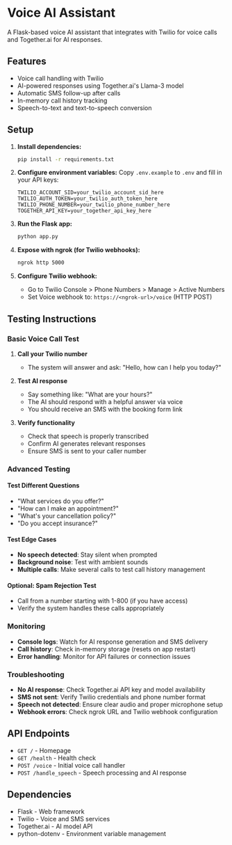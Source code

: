 # Voice AI Assistant

A Flask-based voice AI assistant that integrates with Twilio for voice calls and Together.ai for AI responses.

## Features

- Voice call handling with Twilio
- AI-powered responses using Together.ai's Llama-3 model
- Automatic SMS follow-up after calls
- In-memory call history tracking
- Speech-to-text and text-to-speech conversion

## Setup

1. **Install dependencies:**
   ```bash
   pip install -r requirements.txt
   ```

2. **Configure environment variables:**
   Copy `.env.example` to `.env` and fill in your API keys:
   ```
   TWILIO_ACCOUNT_SID=your_twilio_account_sid_here
   TWILIO_AUTH_TOKEN=your_twilio_auth_token_here
   TWILIO_PHONE_NUMBER=your_twilio_phone_number_here
   TOGETHER_API_KEY=your_together_api_key_here
   ```

3. **Run the Flask app:**
   ```bash
   python app.py
   ```

4. **Expose with ngrok (for Twilio webhooks):**
   ```bash
   ngrok http 5000
   ```

5. **Configure Twilio webhook:**
   - Go to Twilio Console > Phone Numbers > Manage > Active Numbers
   - Set Voice webhook to: `https://<ngrok-url>/voice` (HTTP POST)

## Testing Instructions

### Basic Voice Call Test

1. **Call your Twilio number**
   - The system will answer and ask: "Hello, how can I help you today?"

2. **Test AI response**
   - Say something like: "What are your hours?"
   - The AI should respond with a helpful answer via voice
   - You should receive an SMS with the booking form link

3. **Verify functionality**
   - Check that speech is properly transcribed
   - Confirm AI generates relevant responses
   - Ensure SMS is sent to your caller number

### Advanced Testing

#### Test Different Questions
- "What services do you offer?"
- "How can I make an appointment?"
- "What's your cancellation policy?"
- "Do you accept insurance?"

#### Test Edge Cases
- **No speech detected**: Stay silent when prompted
- **Background noise**: Test with ambient sounds
- **Multiple calls**: Make several calls to test call history management

#### Optional: Spam Rejection Test
- Call from a number starting with 1-800 (if you have access)
- Verify the system handles these calls appropriately

### Monitoring

- **Console logs**: Watch for AI response generation and SMS delivery
- **Call history**: Check in-memory storage (resets on app restart)
- **Error handling**: Monitor for API failures or connection issues

### Troubleshooting

- **No AI response**: Check Together.ai API key and model availability
- **SMS not sent**: Verify Twilio credentials and phone number format
- **Speech not detected**: Ensure clear audio and proper microphone setup
- **Webhook errors**: Check ngrok URL and Twilio webhook configuration

## API Endpoints

- `GET /` - Homepage
- `GET /health` - Health check
- `POST /voice` - Initial voice call handler
- `POST /handle_speech` - Speech processing and AI response

## Dependencies

- Flask - Web framework
- Twilio - Voice and SMS services
- Together.ai - AI model API
- python-dotenv - Environment variable management

